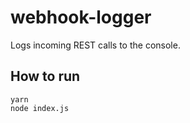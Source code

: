 # webhook-logger

Logs incoming REST calls to the console.

## How to run

```
yarn
node index.js
```
